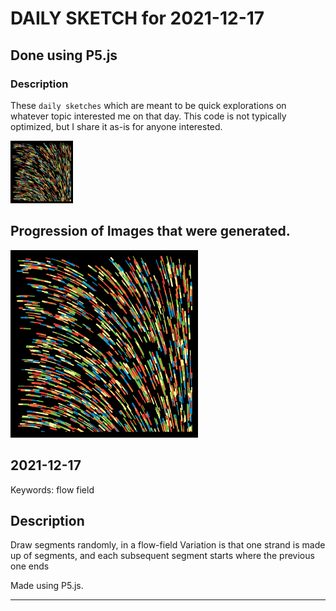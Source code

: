 # DAILY SKETCH for 2021-12-17

## Done using P5.js

### Description

These `daily sketches` which are meant to be quick explorations     on whatever topic interested me on that day. This code is not typically optimized, but I share it as-is     for anyone interested.

<img src = 'images/keep_2021-12-22-13-01-58.png' width = '100'> 

## Progression of Images that were generated.

<img src = 'images/keep_2021-12-22-13-01-58.png' width = '300'> 




## 2021-12-17
Keywords: flow field
 

## Description 

 Draw segments randomly, in a flow-field
 Variation is that one strand is made up of segments, and each subsequent
 segment starts where the previous one ends
 

Made using P5.js. 

-----

